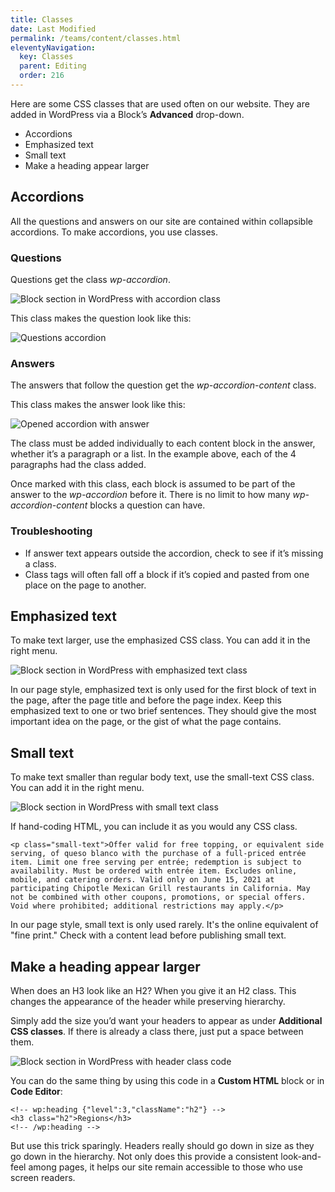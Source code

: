 ```yaml
---
title: Classes
date: Last Modified 
permalink: /teams/content/classes.html
eleventyNavigation:
  key: Classes
  parent: Editing
  order: 216
---
```


Here are some CSS classes that are used often on our website. They are added in WordPress via a Block’s **Advanced** drop-down.

* Accordions
* Emphasized text
* Small text
* Make a heading appear larger

## Accordions

All the questions and answers on our site are contained within collapsible accordions. To make accordions, you use classes.

### Questions

Questions get the class *wp-accordion*.

![Block section in WordPress with accordion class](https://cagov.github.io/covid19.ca.gov-site-eng-playbook//content/images/wp-accordion.png)

This class makes the question look like this:

![Questions accordion](https://cagov.github.io/covid19.ca.gov-site-eng-playbook//content/images/questions.png)

### Answers

The answers that follow the question get the *wp-accordion-content* class. 

This class makes the answer look like this:

![Opened accordion with answer](https://cagov.github.io/covid19.ca.gov-site-eng-playbook//content/images/answers.png)

The class must be added individually to each content block in the answer, whether it’s a paragraph or a list. In the example above, each of the 4 paragraphs had the class added.

Once marked with this class, each block is assumed to be part of the answer to the *wp-accordion* before it. There is no limit to how many *wp-accordion-content* blocks a question can have.

### Troubleshooting

* If answer text appears outside the accordion, check to see if it’s missing a class.
* Class tags will often fall off a block if it’s copied and pasted from one place on the page to another.

## Emphasized text

To make text larger, use the emphasized CSS class. You can add it in the right menu.

![Block section in WordPress with emphasized text class](https://cagov.github.io/covid19.ca.gov-site-eng-playbook//content/images/emphasized.png)

In our page style, emphasized text is only used for the first block of text in the page, after the page title and before the page index. Keep this emphasized text to one or two brief sentences. They should give the most important idea on the page, or the gist of what the page contains.

## Small text

To make text smaller than regular body text, use the small-text CSS class. You can add it in the right menu.

![Block section in WordPress with small text class](https://cagov.github.io/covid19.ca.gov-site-eng-playbook//content/images/small-text.png)

If hand-coding HTML, you can include it as you would any CSS class.

```
<p class="small-text">Offer valid for free topping, or equivalent side serving, of queso blanco with the purchase of a full-priced entrée item. Limit one free serving per entrée; redemption is subject to availability. Must be ordered with entrée item. Excludes online, mobile, and catering orders. Valid only on June 15, 2021 at participating Chipotle Mexican Grill restaurants in California. May not be combined with other coupons, promotions, or special offers. Void where prohibited; additional restrictions may apply.</p>
```

In our page style, small text is only used rarely. It's the online equivalent of "fine print." Check with a content lead before publishing small text.

## Make a heading appear larger

When does an H3 look like an H2? When you give it an H2 class. This changes the appearance of the header while preserving hierarchy.

Simply add the size you’d want your headers to appear as under **Additional CSS classes**. If there is already a class there, just put a space between them.

![Block section in WordPress with header class code](https://cagov.github.io/covid19.ca.gov-site-eng-playbook//content/images/header-class-in-block.jpg)

You can do the same thing by using this code in a **Custom HTML** block or in **Code Editor**:

```
<!-- wp:heading {"level":3,"className":"h2"} -->
<h3 class="h2">Regions</h3>
<!-- /wp:heading -->
```

But use this trick sparingly. Headers really should go down in size as they go down in the hierarchy. Not only does this provide a consistent look-and-feel among pages, it helps our site remain accessible to those who use screen readers. 




